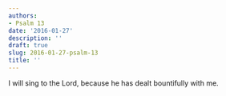 ```yaml
---
authors:
- Psalm 13
date: '2016-01-27'
description: ''
draft: true
slug: 2016-01-27-psalm-13
title: ''
---
```

I will sing to the Lord, because he has dealt bountifully with me.



